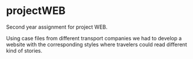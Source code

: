 # projectWEB
Second year assignment for project WEB.

Using case files from different transport companies we had to develop a website with the corresponding styles 
where travelers could read different kind of stories.

